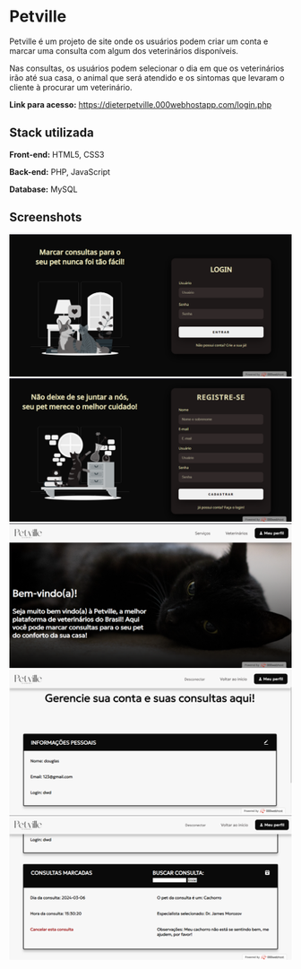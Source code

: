
# Petville

Petville é um projeto de site onde os usuários podem criar um conta e marcar uma consulta com algum dos veterinários disponíveis.

Nas consultas, os usuários podem selecionar o dia em que os veterinários irão até sua casa, o animal que será atendido e os sintomas que levaram o cliente à procurar um veterinário.

**Link para acesso:** https://dieterpetville.000webhostapp.com/login.php


## Stack utilizada

**Front-end:** HTML5, CSS3

**Back-end:** PHP, JavaScript

**Database:** MySQL


## Screenshots

<img src="screenshots/Screenshot_4.png">
<img src="screenshots/Screenshot_5.png">
<img src="screenshots/Screenshot_1.png">
<img src="screenshots/Screenshot_2.png">
<img src="screenshots/Screenshot_3.png">
